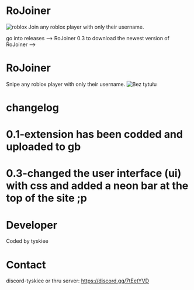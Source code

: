 # RoJoiner
![roblox](https://github.com/user-attachments/assets/197fdfb3-e9a2-455f-899c-65effacfcd6a)
Join any roblox player with only their username.



go into releases --> RoJoiner 0.3 to download the newest version of  RoJoiner -->
# RoJoiner
Snipe any roblox player with only their username.
![Bez tytułu](https://github.com/user-attachments/assets/96b8bfdc-3b1b-4ef5-a219-a7cef8d8a3b5)

# changelog

# 0.1-extension has been codded and uploaded to gb
# 0.3-changed the user interface (ui) with css and added a neon bar at the top of the site ;p



# Developer
Coded by tyskiee



# Contact
discord-tyskiee or thru server: https://discord.gg/7tEetYVD


